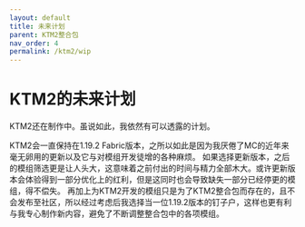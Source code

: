 ```yaml
---
layout: default
title: 未来计划
parent: KTM2整合包
nav_order: 4
permalink: /ktm2/wip
---
```


# KTM2的未来计划

KTM2还在制作中。虽说如此，我依然有可以透露的计划。

KTM2会一直保持在1.19.2 Fabric版本，之所以如此是因为我厌倦了MC的近年来毫无卵用的更新以及它与对模组开发徒增的各种麻烦。
如果选择更新版本，之后的模组筛选更是让人头大，这意味着之前付出的时间与精力全部木大。或许更新版本会体验得到一部分优化上的红利，但是这同时也会导致缺失一部分已经停更的模组，得不偿失。
再加上为KTM2开发的模组只是为了KTM2整合包而存在的，且不会发布至社区，所以经过考虑后我选择当一位1.19.2版本的钉子户，这样也更有利与我专心制作新内容，避免了不断调整整合包中的各项模组。